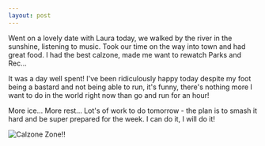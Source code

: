 ```yaml
---
layout: post
---
```

Went on a lovely date with Laura today, we walked by the river in the sunshine, listening to music. Took our time on the way into town and had great food. I had the best calzone, made me want to rewatch Parks and Rec...

It was a day well spent! I've been ridiculously happy today despite my foot being a bastard and not being able to run, it's funny, there's nothing more I want to do in the world right now than go and run for an hour!

More ice... More rest... Lot's of work to do tomorrow - the plan is to smash it hard and be super prepared for the week. I can do it, I will do it!

![Calzone Zone!!][pnr]

[pnr]: https://i.imgur.com/qJiNUEv.gif 


